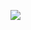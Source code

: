 <a href="https://codeclimate.com/github/AlexanderGJJ/frontend-project-lvl3/maintainability"><img src="https://api.codeclimate.com/v1/badges/62ab390550eab9d0a570/maintainability" /></a>
